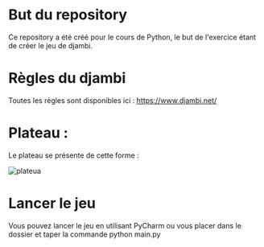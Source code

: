 # But du repository

Ce repository a été créé pour le cours de Python, le but de l'exercice étant de créer le jeu de djambi. 

# Règles du djambi

Toutes les règles sont disponibles ici : https://www.djambi.net/

# Plateau :

Le plateau se présente de cette forme : 

![plateua](https://user-images.githubusercontent.com/32299605/98256781-42fb3880-1f7f-11eb-83d5-2a1ab0b83ffe.PNG)

# Lancer le jeu

Vous pouvez lancer le jeu en utilisant PyCharm ou vous placer dans le dossier et taper la commande python main.py
